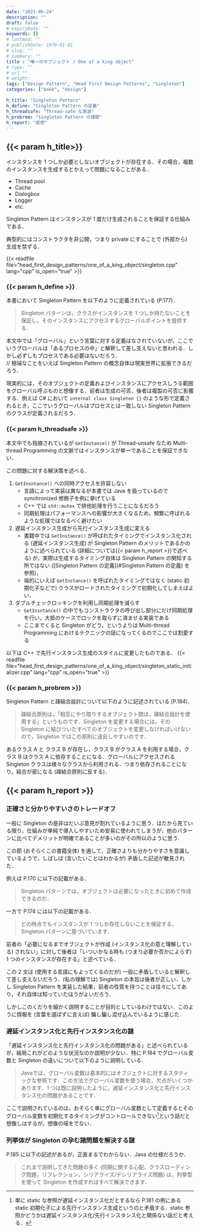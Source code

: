 ```yaml
---
date: "2023-06-24"
description: ""
draft: false
# expiryDate: ""
keywords: []
# lastmod: ""
# publishDate: 1970-01-01
# slug: ""
# summary: ""
title : "唯一のオブジェクト / One of a king object"
# type: ""
# url ""
# weight: 
tags: ["Design Pattern", "Head First Design Patterns", "Singleton"]
categories: ["book", "design"]

h_title: "Singleton Pattern"
h_define: "Singleton Pattern の定義"
h_threadsafe: "Thread-safe な実装"
h_probrem: "Singleton Pattern の課題"
h_report: "感想"
---
```


## {{< param h_title>}}

インスタンスを 1 つしか必要としないオブジェクトが存在する．その場合，複数のインスタンスを生成するとかえって問題になることがある．

- Thread pool
- Cache
- Dialogbox
- Logger
- etc.

Singleton Pattern はインスタンスが 1 度だけ生成されることを保証する仕組みである．

典型的にはコンストラクタを非公開，つまり private にすることで (外部から) 生成を禁ずる．

{{< readfile file="head_first_design_patterns/one_of_a_king_object/singleton.cpp" lang="cpp" is_open="true" >}}


### {{< param h_define >}}

本書において Singleton Pattern を以下のように定義されている (P.177)．

> Singleton パターンは，クラスがインスタンスを 1 つしか持たないことを保証し，そのインスタンスにアクセスするグローバルポイントを提供する．

本文中では「グローバル」という言葉に対する定義はなされていないが，ここでいうグローバルは「あるプロセスの中」と解釈して差し支えないと思われる．しかし必ずしもプロセスである必要はないだろう．  
// 極端なことをいえば Singleton Pattern の概念自体は現実世界に拡張できるだろう．

現実的には，そのオブジェクトの定義およびインスタンスにアクセスしうる範囲をグローバル呼ぶものと想像する．前者は生成の可否，後者は複製の可否に影響する．例えば C# において `internal class Singleton {}` のような形で定義されるとき，ここでいうグローバルはプロセスとは一致しない Singleton Pattern のクラスが定義されるだろう．

### {{< param h_threadsafe >}}

本文中でも指摘されているが `GetInstance()` が Thread-unsafe なため Multi-thread Programming の文脈ではインスタンスが単一であることを保証できない．

この問題に対する解決策を述べる．

1. `GetInsntance()` への同時アクセスを許容しない  
    - 言語によって実装は異なるが本書では Java を扱っているので synchronized 修飾子を例に挙げている  
    - C++ では `std::mutex` で排他処理を行うことになるだろう
    - 同期処理はパフォーマンスへの影響が大きくなるため，頻繁に呼ばれるような処理ではなるべく避けたい
1. 遅延インスタンス生成から先行インスタンス生成に変える
    - 書籍中では `GetInstance()` が呼ばれたタイミングでインスタンス化される (遅延インスタンス生成) が Singleton Pattern のメリットであるかのように述べられている (詳細については{{< param h_report >}}で述べる) が，実際は生成するタイミング自体は Singleton Pattern の関知する所ではない ([Singleton Pattern の定義](#Singleton Pattern の定義) を参照)，
    - 端的にいえば `GetInstance()` を呼ばれたタイミングではなく (static 初期化子などで) クラスがロードされたタイミングで初期化してしまえばよい．
1. ダブルチェックロッキングを利用し同期処理を減らす
    - `GetInsntance()` の中でもコンストラクタの呼び出し部分にだけ同期処理を行い，大抵のケースでロックを取らずに済ませる実装である
    - ここまでくると Singleton がどう，というよりは Multi-thread Programming におけるテクニックの話になってくるのでここでは割愛する

以下は C++ で先行インスタンス生成のスタイルに変更したものである． 
{{< readfile file="head_first_design_patterns/one_of_a_king_object/singleton_static_initializer.cpp" lang="cpp" is_open="true" >}}

### {{< param h_probrem >}}

Singleton Pattern と疎結合設計について以下のように記述されている (P.184)．

> 疎結合原則は，「相互にやり取りするオブジェクト間は，疎結合設計を使用する」というものです．Singleton を変更する場合には，その Singleton に結びついたすべてのオブジェクトを変更しなければいけないので，Singleton ではこの原則に違反しやすいのです．

あるクラス A と クラス B が存在し，クラス B がクラス A を利用する場合，クラス B はクラス A に依存することになる．グローバルにアクセスされる Singleton クラスは様々なクラスから利用される．つまり依存されることになり，結合が密になる (疎結合原則に反する)．

## {{< param h_report >}}

### 正確さと分かりやすいさのトレードオフ

一般に Singleton の是非はだいぶ意見が割れているように思う．はたから見ている限り，仕組みが単純で導入しやすいため安易に使われてしまうが，他のパターンに比べてデメリットが明確であることが多いのがその所以のように思う．

この節 (おそらくこの書籍全体) を通して，正確さよりも分かりやすさを意識しているようで，しばしば (言いたいことはわかるが) 矛盾した記述が散見された．

例えば P.170 に以下の記載がある．

> Singleton パターンでは，オブジェクトは必要になったときに初めて作成できるのだ．

一方で P.174 には以下の記載がある．

> どの時点でもインスタンスが 1 つしか存在しないことを保証する，Singleton パターンに基づいています．

前者の「必要になるまでオブジェクトが作成 (インスタンス化の意と理解している) されない」に対して後者は「いついかなる時も (つまり必要か否かによらず) 1 つのインスタンスが存在する」と述べている．

この 2 文は (使用する言語にもよってくるのだが) 一般に矛盾していると解釈して差し支えないだろう．(私の理解では) Singleton の本旨は後者が正しい．しかし Singleton Pattern を実装した結果，前者の性質を持つことは往々にしてあり，それ自体は知っていたほうがよいだろう．

しかしこのくだりを細かく説明することが目的としているわけではない．このように情報を (言葉を選ばずに言えば) 騙し騙し混ぜ込んでいるように感じた．

### 遅延インスタンス化と先行インスタンス化の謎

「遅延インスタンス化と先行インスタンス化の問題がある」と述べられているが，結局これがどのような状況なのか説明が少ない．特に P.184 でグローバル変数と Singleton の違いについて以下のように説明している．

> Javaでは，グローバル変数は基本的にはオブジェクトに対するスタティックな参照です．この方法でグローバル変数を使う場合，欠点がいくつかあります．1 つは既に説明したように，遅延インスタンス化と先行インスタンス化の問題があることです．

ここで説明されているのは，おそらく単にグローバル変数として定義するとそのグローバル変数を初期化するタイミングがコントロールできない[^1]という話だと想像しはするが，想像の域をでない．

[^1]: 単に static な参照が遅延インスタンス化だとするなら P.181 の例にある static 初期化子による先行インスタンス生成というのと矛盾する．static 参照かどうかは遅延インスタンス化/先行インスタンス化と関係ない話だと考える．

### 列挙体が Singleton の孕む諸問題を解決する謎

P.185 に以下の記述があるが，正直まるでわからない．Java の仕様だろうか．

> これまで説明してきた問題の多く (同期に関する心配，クラスローディング問題，リフレクション，シリアライズ/デシリアライズ問題) は，列挙型を使って Singleton を作成すればすべて解決できます．
